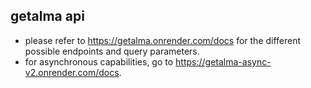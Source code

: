 ## getalma api
- please refer to https://getalma.onrender.com/docs for the different possible endpoints and query parameters.
- for asynchronous capabilities, go to https://getalma-async-v2.onrender.com/docs.
